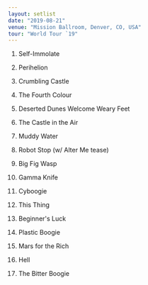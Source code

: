```yaml
---
layout: setlist
date: "2019-08-21"
venue: "Mission Ballroom, Denver, CO, USA"
tour: "World Tour `19"
---
```



 1. Self-Immolate

 2. Perihelion

 3. Crumbling Castle

 4. The Fourth Colour

 5. Deserted Dunes Welcome Weary Feet

 6. The Castle in the Air

 7. Muddy Water

 8. Robot Stop
    (w/ Alter Me tease)

 9. Big Fig Wasp

10. Gamma Knife

11. Cyboogie

12. This Thing

13. Beginner's Luck

14. Plastic Boogie

15. Mars for the Rich

16. Hell

17. The Bitter Boogie


